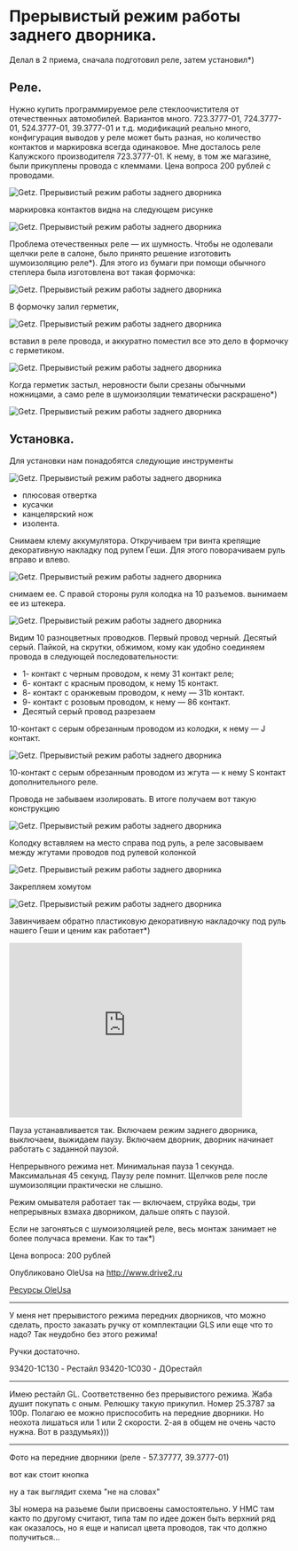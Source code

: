 # Прерывистый режим работы заднего дворника.

Делал в 2 приема, сначала подготовил реле, затем установил*)

## Реле.

Нужно купить программируемое реле стеклоочистителя от отечественных автомобилей. Вариантов много.
723.3777-01, 724.3777-01, 524.3777-01, 39.3777-01 и т.д. модификаций реально много, конфигурация выводов у реле может быть разная, но количество контактов и маркировка всегда одинаковое. Мне досталось реле Калужского производителя 723.3777-01. К нему, в том же магазине, были прикуплены провода с клеммами. Цена вопроса 200 рублей с проводами.

![Getz. Прерывистый режим работы заднего дворника](/images/Auto/Getz/getz-glassclean-01.jpg 'Getz. Прерывистый режим работы заднего дворника')

маркировка контактов видна на следующем рисунке

![Getz. Прерывистый режим работы заднего дворника](/images/Auto/Getz/getz-glassclean-02.jpg 'Getz. Прерывистый режим работы заднего дворника')

Проблема отечественных реле — их шумность. Чтобы не одолевали щелчки реле в салоне, было принято решение изготовить шумоизоляцию реле*). Для этого из бумаги при помощи обычного степлера была изготовлена вот такая формочка:

![Getz. Прерывистый режим работы заднего дворника](/images/Auto/Getz/getz-glassclean-03.jpg 'Getz. Прерывистый режим работы заднего дворника')

В формочку залил герметик,

![Getz. Прерывистый режим работы заднего дворника](/images/Auto/Getz/getz-glassclean-04.jpg 'Getz. Прерывистый режим работы заднего дворника')

вставил в реле провода, и аккуратно поместил все это дело в формочку с герметиком.

![Getz. Прерывистый режим работы заднего дворника](/images/Auto/Getz/getz-glassclean-05.jpg 'Getz. Прерывистый режим работы заднего дворника')

Когда герметик застыл, неровности были срезаны обычными ножницами, а само реле в шумоизоляции тематически раскрашено*)

![Getz. Прерывистый режим работы заднего дворника](/images/Auto/Getz/getz-glassclean-06.jpg 'Getz. Прерывистый режим работы заднего дворника')

## Установка.

Для установки нам понадобятся следующие инструменты

![Getz. Прерывистый режим работы заднего дворника](/images/Auto/Getz/getz-glassclean-07.jpg 'Getz. Прерывистый режим работы заднего дворника')

- плюсовая отвертка
- кусачки
- канцелярский нож
- изолента.

Снимаем клему аккумулятора. Откручиваем три винта крепящие декоративную накладку под рулем Геши. Для этого поворачиваем руль вправо и влево.

![Getz. Прерывистый режим работы заднего дворника](/images/Auto/Getz/getz-glassclean-08.jpg 'Getz. Прерывистый режим работы заднего дворника')

снимаем ее. С правой стороны руля колодка на 10 разъемов. вынимаем ее из штекера.

![Getz. Прерывистый режим работы заднего дворника](/images/Auto/Getz/getz-glassclean-09.jpg 'Getz. Прерывистый режим работы заднего дворника')

Видим 10 разноцветных проводков. Первый провод черный. Десятый серый. Пайкой, на скрутки, обжимом, кому как удобно соединяем провода в следующей последовательности:

- 1- контакт с черным проводом, к нему 31 контакт реле;
- 6- контакт с красным проводом, к нему 15 контакт.
- 8- контакт с оранжевым проводом, к нему — 31b контакт.
- 9- контакт с розовым проводом, к нему — 86 контакт.
- Десятый серый провод разрезаем

10-контакт с серым обрезанным проводом из колодки, к нему — J контакт.

![Getz. Прерывистый режим работы заднего дворника](/images/Auto/Getz/getz-glassclean-10.jpg 'Getz. Прерывистый режим работы заднего дворника')

10-контакт с серым обрезанным проводом из жгута — к нему S контакт дополнительного реле.

Провода не забываем изолировать. В итоге получаем вот такую конструкцию

![Getz. Прерывистый режим работы заднего дворника](/images/Auto/Getz/getz-glassclean-11.jpg 'Getz. Прерывистый режим работы заднего дворника')

Колодку вставляем на место справа под руль, а реле засовываем между жгутами проводов под рулевой колонкой

![Getz. Прерывистый режим работы заднего дворника](/images/Auto/Getz/getz-glassclean-12.jpg 'Getz. Прерывистый режим работы заднего дворника')

Закрепляем хомутом

![Getz. Прерывистый режим работы заднего дворника](/images/Auto/Getz/getz-glassclean-13.jpg 'Getz. Прерывистый режим работы заднего дворника')

Завинчиваем обратно пластиковую декоративную накладочку под руль нашего Геши и ценим как работает*)

<iframe width="420" height="315" src="http://www.youtube.com/embed/NRh8O4cyiQQ?rel=0" frameborder="0" allowfullscreen></iframe>

Пауза устанавливается так. Включаем режим заднего дворника, выключаем, выжидаем паузу. Включаем дворник, дворник начинает работать с заданной паузой.

Непрерывного режима нет. Минимальная пауза 1 секунда. Максимальная 45 секунд. Паузу реле помнит. Щелчков реле после шумоизоляции практически не слышно.

Режим омывателя работает так — включаем, струйка воды, три непрерывных взмаха дворником, дальше опять с паузой.

Если не загоняться с шумоизоляцией реле, весь монтаж занимает не более получаса времени. Как то так*)

Цена вопроса: 200 рублей

Опубликовано  OleUsa на http://www.drive2.ru

[Ресурсы OleUsa](http://www.drive2.ru/r/hyundai/288230376151917972/)

----------------------------------------------------------------------------
У меня нет прерывистого режима передних дворников, что можно сделать, просто заказать ручку от комплектации GLS или еще что то надо? Так неудобно без этого режима!

Ручки достаточно.

93420-1C130 - Рестайл
93420-1C030 - ДОрестайл

----------------------------------------------------------------------------
Имею рестайл GL. Соответственно без прерывистого режима. Жаба душит покупать с оным. Релюшку такую прикупил. Номер 25.3787 за 100р. Полагаю ее можно приспособить на передние дворники. Но неохота лишаться или 1 или 2 скорости. 2-ая в общем не очень часто нужна. Вот в раздумьях)))

----------------------------------------------------------------------------
Фото на передние дворники (реле - 57.37777, 39.3777-01)

вот как стоит кнопка

ну а так выглядит схема "не на словах"

ЗЫ номера на разьеме были присвоены самостоятельно. У HMC там както по другому считают, типа там по идее дожен быть верхний ряд как оказалось, но я еще и написал цвета проводов, так что должно получиться... 
